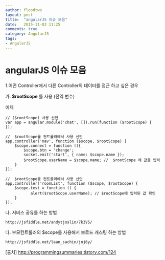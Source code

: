```yaml
---
author: floodtwo
layout: post
title:  "angularJS 이슈 모음"
date:   2015-11-03 11:25
comments: true
category: AngularJS
tags: 
- AngularJS
---
```



# angularJS 이슈 모음

1.어떤 Controller에서 다른 Controller의 데이터를 접근 하고 싶은 경우 

가. **$rootScope** 를 사용 (전역 변수)
    
예제 
    
    // ($rootScope) 사용 선언 
    var app = angular.module('chat', []).run(function ($rootScope) {
    });
    
    //  $rootScope를 컨트롤러에서 사용 선언 
    app.controller('nav', function ($scope, $rootScope) {
        $scope.connect = function (){
            $scope.btn = 'change';
            socket.emit('start', { name: $scope.name });
            $rootScope.userName = $scope.name; //  $rootScope 에 값을 입력 
        }
    });

    //  $rootScope를 컨트롤러에서 사용 선언 
    app.controller('roomList', function ($scope, $rootScope) {
        $scope.test = function () {
               alert($rootScope.userName); // $rootScope에 입력된 값 확인 
        }
    });

	
나. 서비스 공유를 하는 방법
	
	http://jsfiddle.net/andytjoslin/7k3V5/
	
다. 부모컨트롤러의 $scope를 사용해서 브로드 캐스팅 하는 방법

	http://jsfiddle.net/laan_sachin/jnj6y/	
	
[출처]	 http://programmingsummaries.tistory.com/124
	
	